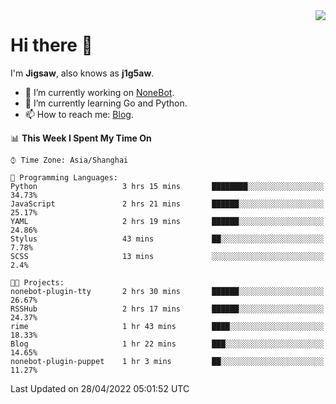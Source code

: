 <a href="#">
  <img align="right" src="https://github-readme-stats.vercel.app/api?username=j1g5awi&count_private=true&show_icons=true&title_color=80070B&text_color=B3B3B3&bg_color=212121&icon_color=80070B" />
</a>

# Hi there 👋

I'm **Jigsaw**, also knows as **j1g5aw**.

- 🔭 I’m currently working on [NoneBot](https://github.com/nonebot).
- 🌱 I’m currently learning Go and Python.
- 📫 How to reach me: [Blog](https://blog.maddestroyer.xyz/).

<!--START_SECTION:waka-->
📊 **This Week I Spent My Time On** 

```text
⌚︎ Time Zone: Asia/Shanghai

💬 Programming Languages: 
Python                   3 hrs 15 mins       ████████░░░░░░░░░░░░░░░░░   34.73% 
JavaScript               2 hrs 21 mins       ██████░░░░░░░░░░░░░░░░░░░   25.17% 
YAML                     2 hrs 19 mins       ██████░░░░░░░░░░░░░░░░░░░   24.86% 
Stylus                   43 mins             ██░░░░░░░░░░░░░░░░░░░░░░░   7.78% 
SCSS                     13 mins             ░░░░░░░░░░░░░░░░░░░░░░░░░   2.4%

🐱‍💻 Projects: 
nonebot-plugin-tty       2 hrs 30 mins       ██████░░░░░░░░░░░░░░░░░░░   26.67% 
RSSHub                   2 hrs 17 mins       ██████░░░░░░░░░░░░░░░░░░░   24.37% 
rime                     1 hr 43 mins        ████░░░░░░░░░░░░░░░░░░░░░   18.33% 
Blog                     1 hr 22 mins        ███░░░░░░░░░░░░░░░░░░░░░░   14.65% 
nonebot-plugin-puppet    1 hr 3 mins         ██░░░░░░░░░░░░░░░░░░░░░░░   11.27%

```


 Last Updated on 28/04/2022 05:01:52 UTC
<!--END_SECTION:waka-->

